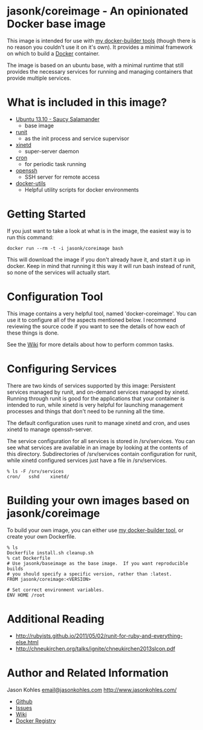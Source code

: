 jasonk/coreimage - An opinionated Docker base image
==============================================

This image is intended for use with [my docker-builder
tools](http://github.com/jasonk/docker-builder) (though there is no reason you
couldn't use it on it's own).  It provides a minimal framework on which to
build a [Docker](http://www.docker.io/) container.

The image is based on an ubuntu base, with a minimal runtime that still
provides the necessary services for running and managing containers that
provide multiple services.

What is included in this image?
=================

 * [Ubuntu 13.10 - Saucy Salamander](http://www.ubuntu.com/)
    * base image 
 * [runit](http://smarden.org/runit/)
    * as the init process and service supervisor
 * [xinetd](http://www.xinetd.org)
    * super-server daemon
 * [cron](http://ftp.isc.org/isc/cron/)
    * for periodic task running
 * [openssh](http://www.openssh.com/)
    * SSH server for remote access
 * [docker-utils](http://github.com/jasonk/docker-utils)
   * Helpful utility scripts for docker environments

Getting Started
===============

If you just want to take a look at what is in the image, the easiest way is to
run this command:

    docker run --rm -t -i jasonk/coreimage bash

This will download the image if you don't already have it, and start it up in
docker.  Keep in mind that running it this way it will run bash instead of
runit, so none of the services will actually start.

Configuration Tool
==================

This image contains a very helpful tool, named 'docker-coreimage'.  You can use
it to configure all of the aspects mentioned below.  I recommend reviewing the
source code if you want to see the details of how each of these things is done.

See the [Wiki](http://github.com/jasonk/docker-coreimage/wiki) for more details
about how to perform common tasks.

Configuring Services
====================

There are two kinds of services supported by this image:  Persistent services
managed by runit, and on-demand services managed by xinetd.  Running through
runit is good for the applications that your container is intended to run,
while xinetd is very helpful for launching management processes and things
that don't need to be running all the time.

The default configuration uses runit to manage xinetd and cron, and uses xinetd
to manage openssh-server.

The service configuration for all services is stored in /srv/services.  You can
see what services are available in an image by looking at the contents of this
directory.  Subdirectories of /srv/services contain configuration for runit,
while xinetd configured services just have a file in /srv/services.

    % ls -F /srv/services
    cron/   sshd    xinetd/

Building your own images based on jasonk/coreimage
==================================================

To build your own image, you can either use [my docker-builder
tool](http://github.com/jasonk/docker-builder), or create your own Dockerfile.

    % ls
    Dockerfile install.sh cleanup.sh
    % cat Dockerfile
    # Use jasonk/baseimage as the base image.  If you want reproducible builds
    # you should specify a specific version, rather than :latest.
    FROM jasonk/coreimage:<VERSION>
    
    # Set correct environment variables.
    ENV HOME /root

Additional Reading
==================

 * http://rubyists.github.io/2011/05/02/runit-for-ruby-and-everything-else.html
 * http://chneukirchen.org/talks/ignite/chneukirchen2013slcon.pdf

Author and Related Information
==============================

Jason Kohles <email@jasonkohles.com> http://www.jasonkohles.com/

  * [Github](http://github.com/jasonk/docker-coreimage)
  * [Issues](http://github.com/jasonk/docker-coreimage/issues)
  * [Wiki](http://github.com/jasonk/docker-coreimage/wiki)
  * [Docker Registry](http://index.docker.io/u/jasonk/coreimage)
